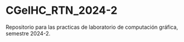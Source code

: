 # CGelHC_RTN_2024-2
Repositorio para las practicas de laboratorio de computación gráfica,  semestre 2024-2.
